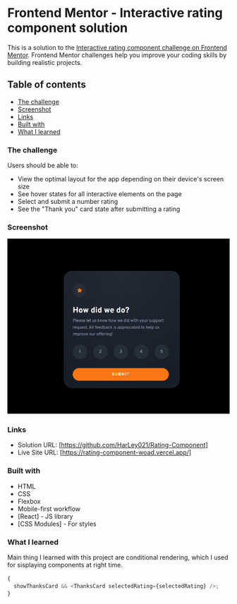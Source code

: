 # Frontend Mentor - Interactive rating component solution

This is a solution to the [Interactive rating component challenge on Frontend Mentor](https://www.frontendmentor.io/challenges/interactive-rating-component-koxpeBUmI). Frontend Mentor challenges help you improve your coding skills by building realistic projects.

## Table of contents

- [The challenge](#the-challenge)
- [Screenshot](#screenshot)
- [Links](#links)
- [Built with](#built-with)
- [What I learned](#what-i-learned)

### The challenge

Users should be able to:

- View the optimal layout for the app depending on their device's screen size
- See hover states for all interactive elements on the page
- Select and submit a number rating
- See the "Thank you" card state after submitting a rating

### Screenshot

![](./src/components/images/Screenshot_3.png)

### Links

- Solution URL: [https://github.com/HarLey021/Rating-Component]
- Live Site URL: [https://rating-component-woad.vercel.app/]

### Built with

- HTML
- CSS
- Flexbox
- Mobile-first workflow
- [React] - JS library
- [CSS Modules] - For styles

### What I learned

Main thing I learned with this project are conditional rendering, which I used for sisplaying components at right time.

```js
{
  showThanksCard && <ThanksCard selectedRating={selectedRating} />;
}
```
